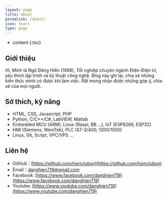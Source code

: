 ```yaml
---
layout: page
title: About
permalink: /about/
icon: heart
type: page
---
```


* content
{:toc}
## Giới thiệu
Hi, Mình là Ngô Đăng Hiền (1988), Tốt nghiệp chuyên ngành Điện-Điện tử, yêu thích lập trình và kỹ thuật công nghệ. Blog này ghi lại, chia sẻ những kiến thức mình có được khi làm việc. Rất mong nhận được những góp ý, chia sẻ của mọi người.
## Sở thích, kỹ năng
- HTML, CSS, Javascript, PHP
- Python, C/C++/C#, LabVIEW, Matlab
- Embedded MCU (ARM), Linux (Raspi, BB ...), IoT (ESP8266, ESP32) 
- HMI (Siemens, WeinTek), PLC (S7-3/400; 1200/1500) 
- Linux, Git, Script, VPC/VPS ...

## Liên hệ
* GitHub：[https://github.com/hienclubvn](https://github.com/hienclubvn)
* Email：[danghien719@gmail.com](danghien719@gmail.com)
* Facebook: [https://www.facebook.com/danghien719](https://www.facebook.com/danghien719)
* Youtube: [https://www.youtube.com/danghien719](https://www.youtube.com/danghien719)


<!-- ## Comments

{% include comments.html %} -->
